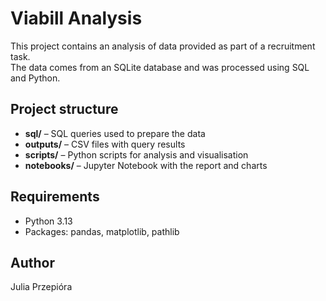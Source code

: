 # Viabill Analysis

This project contains an analysis of data provided as part of a recruitment task.  
The data comes from an SQLite database and was processed using SQL and Python.

## Project structure

- **sql/** – SQL queries used to prepare the data
- **outputs/** – CSV files with query results
- **scripts/** – Python scripts for analysis and visualisation
- **notebooks/** – Jupyter Notebook with the report and charts

## Requirements

- Python 3.13
- Packages: pandas, matplotlib, pathlib

## Author

Julia Przepióra
